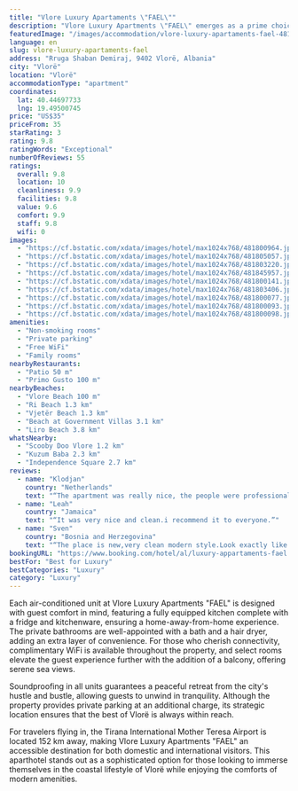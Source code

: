 ```yaml
---
title: "Vlore Luxury Apartaments \"FAEL\""
description: "Vlore Luxury Apartments \"FAEL\" emerges as a prime choice for travelers seeking a blend of comfort and convenience in the heart of Vlorë."
featuredImage: "/images/accommodation/vlore-luxury-apartaments-fael-481800964.jpg"
language: en
slug: vlore-luxury-apartaments-fael
address: "Rruga Shaban Demiraj, 9402 Vlorë, Albania"
city: "Vlorë"
location: "Vlorë"
accommodationType: "apartment"
coordinates:
  lat: 40.44697733
  lng: 19.49500745
price: "US$35"
priceFrom: 35
starRating: 3
rating: 9.8
ratingWords: "Exceptional"
numberOfReviews: 55
ratings:
  overall: 9.8
  location: 10
  cleanliness: 9.9
  facilities: 9.8
  value: 9.6
  comfort: 9.9
  staff: 9.8
  wifi: 0
images:
  - "https://cf.bstatic.com/xdata/images/hotel/max1024x768/481800964.jpg?k=996e8a895621597a3b625be10509ffc5fb8f824d26831ad52f00605612d7f628&o=&hp=1"
  - "https://cf.bstatic.com/xdata/images/hotel/max1024x768/481805057.jpg?k=c89d0780eafb1619c17747c3cc84d60cbfc6b4d9b61172174fd04b78e5ed3937&o=&hp=1"
  - "https://cf.bstatic.com/xdata/images/hotel/max1024x768/481803220.jpg?k=0959b08ecd4bb9d3430b04b4660a250c8feed056020b2f047922a7eec06ef46a&o=&hp=1"
  - "https://cf.bstatic.com/xdata/images/hotel/max1024x768/481845957.jpg?k=027a059117b7610d300dae8e990862bd52e5d9545922b4d404f3e27552c8aa06&o=&hp=1"
  - "https://cf.bstatic.com/xdata/images/hotel/max1024x768/481800141.jpg?k=4c77d444add53e898de0bb1bb34d01bdead9d4f0ff0c91a2aaf331471f782c3c&o=&hp=1"
  - "https://cf.bstatic.com/xdata/images/hotel/max1024x768/481803406.jpg?k=98c54a11d8ef1b907a25dbbf71b1b633de0072a90466fce24efa7a9ab4010488&o=&hp=1"
  - "https://cf.bstatic.com/xdata/images/hotel/max1024x768/481800077.jpg?k=fb21ce5c247387c40b75ecc7597d5504c283c15f317ee5613fcf8fdc1a0a0355&o=&hp=1"
  - "https://cf.bstatic.com/xdata/images/hotel/max1024x768/481800093.jpg?k=4855b600578c9298f2eeea76cef742686fc3f268915422ab4a2fcf7c5d9e7c2e&o=&hp=1"
  - "https://cf.bstatic.com/xdata/images/hotel/max1024x768/481800098.jpg?k=12d9bd92ce1f4136fb5633bd0f759551f5b21c694c0dafe46114d7155b691515&o=&hp=1"
amenities:
  - "Non-smoking rooms"
  - "Private parking"
  - "Free WiFi"
  - "Family rooms"
nearbyRestaurants:
  - "Patio 50 m"
  - "Primo Gusto 100 m"
nearbyBeaches:
  - "Vlore Beach 100 m"
  - "Ri Beach 1.3 km"
  - "Vjetër Beach 1.3 km"
  - "Beach at Government Villas 3.1 km"
  - "Liro Beach 3.8 km"
whatsNearby:
  - "Scooby Doo Vlore 1.2 km"
  - "Kuzum Baba 2.3 km"
  - "Independence Square 2.7 km"
reviews:
  - name: "Klodjan"
    country: "Netherlands"
    text: "“The apartment was really nice, the people were professional and friendly, everything was clean and new. The bed was really comfortable.”"
  - name: "Leah"
    country: "Jamaica"
    text: "“It was very nice and clean.i recommend it to everyone.”"
  - name: "Sven"
    country: "Bosnia and Herzegovina"
    text: "“The place is new,very clean modern style.Look exactly like on photos.Very friendly hosts .Very good location near to promenada.”"
bookingURL: "https://www.booking.com/hotel/al/luxury-appartaments-fael.en-gb.html?aid=8035640"
bestFor: "Best for Luxury"
bestCategories: "Luxury"
category: "Luxury"
---
```


Each air-conditioned unit at Vlore Luxury Apartments "FAEL" is designed with guest comfort in mind, featuring a fully equipped kitchen complete with a fridge and kitchenware, ensuring a home-away-from-home experience. The private bathrooms are well-appointed with a bath and a hair dryer, adding an extra layer of convenience. For those who cherish connectivity, complimentary WiFi is available throughout the property, and select rooms elevate the guest experience further with the addition of a balcony, offering serene sea views.

Soundproofing in all units guarantees a peaceful retreat from the city's hustle and bustle, allowing guests to unwind in tranquility. Although the property provides private parking at an additional charge, its strategic location ensures that the best of Vlorë is always within reach.

For travelers flying in, the Tirana International Mother Teresa Airport is located 152 km away, making Vlore Luxury Apartments "FAEL" an accessible destination for both domestic and international visitors. This aparthotel stands out as a sophisticated option for those looking to immerse themselves in the coastal lifestyle of Vlorë while enjoying the comforts of modern amenities.